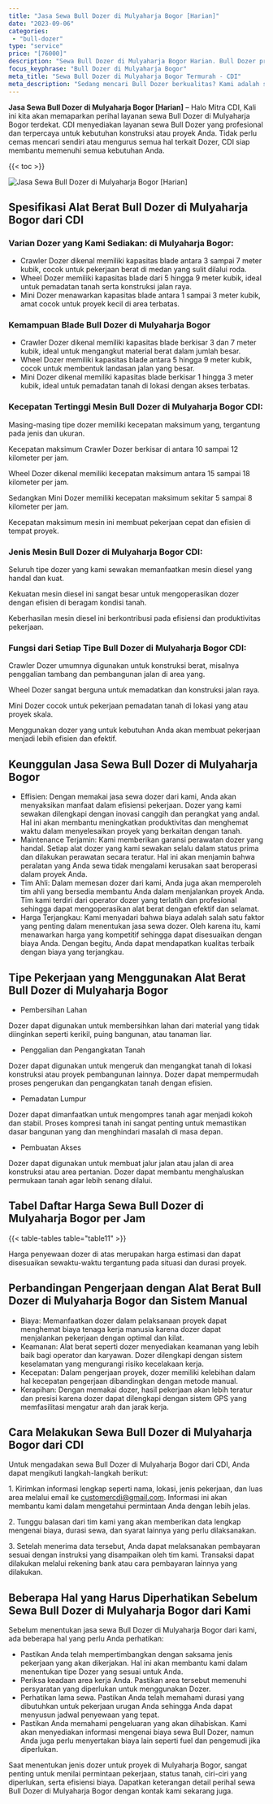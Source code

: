 ```yaml
---
title: "Jasa Sewa Bull Dozer di Mulyaharja Bogor [Harian]"
date: "2023-09-06"
categories:
 - "bull-dozer"
type: "service"
price: "[76000]"
description: "Sewa Bull Dozer di Mulyaharja Bogor Harian. Bull Dozer profesional untuk kebutuhan proyek konstruksi dengan performa superior. Segera konsultasikan kebutuhan Anda."
focus_keyphrase: "Bull Dozer di Mulyaharja Bogor"
meta_title: "Sewa Bull Dozer di Mulyaharja Bogor Termurah - CDI"
meta_description: "Sedang mencari Bull Dozer berkualitas? Kami adalah solusi tepat dengan harga kompetitif. Klik untuk info lebih lanjut."
---
```


**Jasa Sewa Bull Dozer di Mulyaharja Bogor [Harian]** – Halo Mitra CDI, Kali ini kita akan memaparkan perihal layanan sewa Bull Dozer di Mulyaharja Bogor terdekat. CDI menyediakan layanan sewa Bull Dozer yang profesional dan terpercaya untuk kebutuhan konstruksi atau proyek Anda. Tidak perlu cemas mencari sendiri atau mengurus semua hal terkait Dozer, CDI siap membantu memenuhi semua kebutuhan Anda.

{{< toc >}}

![Jasa Sewa Bull Dozer di Mulyaharja Bogor [Harian]](/images/bull-dozer/bull-dozer-05.jpg)

## Spesifikasi Alat Berat Bull Dozer di Mulyaharja Bogor dari CDI

### Varian Dozer yang Kami Sediakan: di Mulyaharja Bogor:

*   Crawler Dozer dikenal memiliki kapasitas blade antara 3 sampai 7 meter kubik, cocok untuk pekerjaan berat di medan yang sulit dilalui roda.
*   Wheel Dozer memiliki kapasitas blade dari 5 hingga 9 meter kubik, ideal untuk pemadatan tanah serta konstruksi jalan raya.
*   Mini Dozer menawarkan kapasitas blade antara 1 sampai 3 meter kubik, amat cocok untuk proyek kecil di area terbatas.

### Kemampuan Blade Bull Dozer di Mulyaharja Bogor

*   Crawler Dozer dikenal memiliki kapasitas blade berkisar 3 dan 7 meter kubik, ideal untuk mengangkut material berat dalam jumlah besar.
*   Wheel Dozer memiliki kapasitas blade antara 5 hingga 9 meter kubik, cocok untuk membentuk landasan jalan yang besar.
*   Mini Dozer dikenal memiliki kapasitas blade berkisar 1 hingga 3 meter kubik, ideal untuk pemadatan tanah di lokasi dengan akses terbatas.

### Kecepatan Tertinggi Mesin Bull Dozer di Mulyaharja Bogor CDI:

Masing-masing tipe dozer memiliki kecepatan maksimum yang, tergantung pada jenis dan ukuran.

Kecepatan maksimum Crawler Dozer berkisar di antara 10 sampai 12 kilometer per jam.

Wheel Dozer dikenal memiliki kecepatan maksimum antara 15 sampai 18 kilometer per jam.

Sedangkan Mini Dozer memiliki kecepatan maksimum sekitar 5 sampai 8 kilometer per jam.

Kecepatan maksimum mesin ini membuat pekerjaan cepat dan efisien di tempat proyek.

### Jenis Mesin Bull Dozer di Mulyaharja Bogor CDI:

Seluruh tipe dozer yang kami sewakan memanfaatkan mesin diesel yang handal dan kuat.

Kekuatan mesin diesel ini sangat besar untuk mengoperasikan dozer dengan efisien di beragam kondisi tanah.

Keberhasilan mesin diesel ini berkontribusi pada efisiensi dan produktivitas pekerjaan.

### Fungsi dari Setiap Tipe Bull Dozer di Mulyaharja Bogor CDI:

Crawler Dozer umumnya digunakan untuk konstruksi berat, misalnya penggalian tambang dan pembangunan jalan di area yang.

Wheel Dozer sangat berguna untuk memadatkan dan konstruksi jalan raya.

Mini Dozer cocok untuk pekerjaan pemadatan tanah di lokasi yang atau proyek skala.

Menggunakan dozer yang untuk kebutuhan Anda akan membuat pekerjaan menjadi lebih efisien dan efektif.

## Keunggulan Jasa Sewa Bull Dozer di Mulyaharja Bogor

*   Effisien: Dengan memakai jasa sewa dozer dari kami, Anda akan menyaksikan manfaat dalam efisiensi pekerjaan. Dozer yang kami sewakan dilengkapi dengan inovasi canggih dan perangkat yang andal. Hal ini akan membantu meningkatkan produktivitas dan menghemat waktu dalam menyelesaikan proyek yang berkaitan dengan tanah.
*   Maintenance Terjamin: Kami memberikan garansi perawatan dozer yang handal. Setiap alat dozer yang kami sewakan selalu dalam status prima dan dilakukan perawatan secara teratur. Hal ini akan menjamin bahwa peralatan yang Anda sewa tidak mengalami kerusakan saat beroperasi dalam proyek Anda.
*   Tim Ahli: Dalam memesan dozer dari kami, Anda juga akan memperoleh tim ahli yang bersedia membantu Anda dalam menjalankan proyek Anda. Tim kami terdiri dari operator dozer yang terlatih dan profesional sehingga dapat mengoperasikan alat berat dengan efektif dan selamat.
*   Harga Terjangkau: Kami menyadari bahwa biaya adalah salah satu faktor yang penting dalam menentukan jasa sewa dozer. Oleh karena itu, kami menawarkan harga yang kompetitif sehingga dapat disesuaikan dengan biaya Anda. Dengan begitu, Anda dapat mendapatkan kualitas terbaik dengan biaya yang terjangkau.

## Tipe Pekerjaan yang Menggunakan Alat Berat Bull Dozer di Mulyaharja Bogor

*   Pembersihan Lahan

Dozer dapat digunakan untuk membersihkan lahan dari material yang tidak diinginkan seperti kerikil, puing bangunan, atau tanaman liar.
*   Penggalian dan Pengangkatan Tanah

Dozer dapat digunakan untuk mengeruk dan mengangkat tanah di lokasi konstruksi atau proyek pembangunan lainnya. Dozer dapat mempermudah proses pengerukan dan pengangkatan tanah dengan efisien.
*   Pemadatan Lumpur

Dozer dapat dimanfaatkan untuk mengompres tanah agar menjadi kokoh dan stabil. Proses kompresi tanah ini sangat penting untuk memastikan dasar bangunan yang dan menghindari masalah di masa depan.
*   Pembuatan Akses

Dozer dapat digunakan untuk membuat jalur jalan atau jalan di area konstruksi atau area pertanian. Dozer dapat membantu menghaluskan permukaan tanah agar lebih senang dilalui.

## Tabel Daftar Harga Sewa Bull Dozer di Mulyaharja Bogor per Jam

{{< table-tables table="table11" >}}

Harga penyewaan dozer di atas merupakan harga estimasi dan dapat disesuaikan sewaktu-waktu tergantung pada situasi dan durasi proyek.

## Perbandingan Pengerjaan dengan Alat Berat Bull Dozer di Mulyaharja Bogor dan Sistem Manual

*   Biaya: Memanfaatkan dozer dalam pelaksanaan proyek dapat menghemat biaya tenaga kerja manusia karena dozer dapat menjalankan pekerjaan dengan optimal dan kilat.
*   Keamanan: Alat berat seperti dozer menyediakan keamanan yang lebih baik bagi operator dan karyawan. Dozer dilengkapi dengan sistem keselamatan yang mengurangi risiko kecelakaan kerja.
*   Kecepatan: Dalam pengerjaan proyek, dozer memiliki kelebihan dalam hal kecepatan pengerjaan dibandingkan dengan metode manual.
*   Kerapihan: Dengan memakai dozer, hasil pekerjaan akan lebih teratur dan presisi karena dozer dapat dilengkapi dengan sistem GPS yang memfasilitasi mengatur arah dan jarak kerja.

## Cara Melakukan Sewa Bull Dozer di Mulyaharja Bogor dari CDI

Untuk mengadakan sewa Bull Dozer di Mulyaharja Bogor dari CDI, Anda dapat mengikuti langkah-langkah berikut:

1\.  Kirimkan informasi lengkap seperti nama, lokasi, jenis pekerjaan, dan luas area melalui email ke customercdi@gmail.com. Informasi ini akan membantu kami dalam mengetahui permintaan Anda dengan lebih jelas.

2\.  Tunggu balasan dari tim kami yang akan memberikan data lengkap mengenai biaya, durasi sewa, dan syarat lainnya yang perlu dilaksanakan.

3\.  Setelah menerima data tersebut, Anda dapat melaksanakan pembayaran sesuai dengan instruksi yang disampaikan oleh tim kami. Transaksi dapat dilakukan melalui rekening bank atau cara pembayaran lainnya yang dilakukan.

## Beberapa Hal yang Harus Diperhatikan Sebelum Sewa Bull Dozer di Mulyaharja Bogor dari Kami

Sebelum menentukan jasa sewa Bull Dozer di Mulyaharja Bogor dari kami, ada beberapa hal yang perlu Anda perhatikan:

*   Pastikan Anda telah mempertimbangkan dengan saksama jenis pekerjaan yang akan dikerjakan. Hal ini akan membantu kami dalam menentukan tipe Dozer yang sesuai untuk Anda.
*   Periksa keadaan area kerja Anda. Pastikan area tersebut memenuhi persyaratan yang diperlukan untuk menggunakan Dozer.
*   Perhatikan lama sewa. Pastikan Anda telah memahami durasi yang dibutuhkan untuk pekerjaan urugan Anda sehingga Anda dapat menyusun jadwal penyewaan yang tepat.
*   Pastikan Anda memahami pengeluaran yang akan dihabiskan. Kami akan menyediakan informasi mengenai biaya sewa Bull Dozer, namun Anda juga perlu menyertakan biaya lain seperti fuel dan pengemudi jika diperlukan.

Saat menentukan jenis dozer untuk proyek di Mulyaharja Bogor, sangat penting untuk menilai permintaan pekerjaan, status tanah, ciri-ciri yang diperlukan, serta efisiensi biaya. Dapatkan keterangan detail perihal sewa Bull Dozer di Mulyaharja Bogor dengan kontak kami sekarang juga.